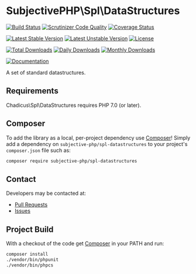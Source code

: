 # SubjectivePHP\Spl\DataStructures

[![Build Status](https://travis-ci.org/subjective-php/spl-datastructures.svg?branch=master)](https://travis-ci.org/subjective-php/spl-datastructures)
[![Scrutinizer Code Quality](https://scrutinizer-ci.com/g/subjective-php/spl-datastructures/badges/quality-score.png?b=master)](https://scrutinizer-ci.com/g/subjective-php/spl-datastructures/?branch=master)
[![Coverage Status](https://coveralls.io/repos/github/subjective-php/spl-datastructures/badge.svg?branch=master)](https://coveralls.io/github/subjective-php/spl-datastructures?branch=master)

[![Latest Stable Version](https://poser.pugx.org/subjective-php/spl-datastructures/v/stable)](https://packagist.org/packages/subjective-php/spl-datastructures)
[![Latest Unstable Version](https://poser.pugx.org/subjective-php/spl-datastructures/v/unstable)](https://packagist.org/packages/subjective-php/spl-datastructures)
[![License](https://poser.pugx.org/subjective-php/spl-datastructures/license)](https://packagist.org/packages/subjective-php/spl-datastructures)

[![Total Downloads](https://poser.pugx.org/subjective-php/spl-datastructures/downloads)](https://packagist.org/packages/subjective-php/spl-datastructures)
[![Daily Downloads](https://poser.pugx.org/subjective-php/spl-datastructures/d/daily)](https://packagist.org/packages/subjective-php/spl-datastructures)
[![Monthly Downloads](https://poser.pugx.org/subjective-php/spl-datastructures/d/monthly)](https://packagist.org/packages/subjective-php/spl-datastructures)

[![Documentation](https://img.shields.io/badge/reference-phpdoc-blue.svg?style=flat)](http://www.pholiophp.org/subjective-php/spl-datastructures)

A set of standard datastructures.

## Requirements

Chadicus\Spl\DataStructures requires PHP 7.0 (or later).

## Composer
To add the library as a local, per-project dependency use [Composer](http://getcomposer.org)! Simply add a dependency on
`subjective-php/spl-datastructures` to your project's `composer.json` file such as:
```sh
composer require subjective-php/spl-datastructures
```
## Contact
Developers may be contacted at:

 * [Pull Requests](https://github.com/subjective-php/spl-datastructures/pulls)
 * [Issues](https://github.com/subjective-php/spl-datastructures/issues)

## Project Build
With a checkout of the code get [Composer](http://getcomposer.org) in your PATH and run:

```sh
composer install
./vendor/bin/phpunit
./vendor/bin/phpcs
```
